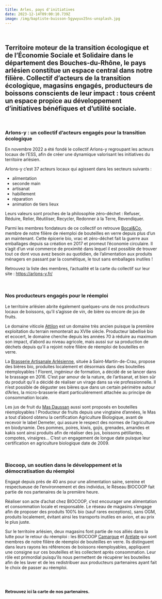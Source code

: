 ```yaml
---
title: Arles, pays d'initiatives
date: 2023-12-14T09:00:10.739Z
image: /img/baptiste-buisson-5gywyuv25ns-unsplash.jpg
---
```

<br/>

## Territoire moteur de la transition écologique et de l’Économie Sociale et Solidaire dans le département des Bouches-du-Rhône, le pays arlésien constitue un espace central dans notre filière. Collectif d’acteurs de la transition écologique, magasins engagés, producteurs de boissons conscients de leur impact : tous créent un espace propice au développement d’initiatives bénéfiques et d’utilité sociale. 

<br/>

### Arlons-y : un collectif d’acteurs engagés pour la transition écologique 

En novembre 2022 a été fondé le collectif Arlons-y regroupant les acteurs locaux de l’ESS, afin de créer une dynamique valorisant les initiatives du territoire arlésien.

Arlons-y c’est 37 acteurs locaux qui agissent dans les secteurs suivants : 

* alimentation 
* seconde main 
* artisanat 
* habillement 
* réparation 
* animation de tiers lieux 

Leurs valeurs sont proches de la philosophie zéro-déchet : Refuser, Réduire, Relier, Réutiliser, Recycler, Redonner à la Terre, Revendiquer.

Parmi les membres fondateurs de ce collectif on retrouve [Bocal&Co](https://www.bocalandco.fr/), membre de notre filière de réemploi de bouteilles en verre depuis plus d’un an maintenant. Cette épicerie bio, vrac et zéro-déchet fait la guerre aux emballages depuis sa création en 2017 et promeut l’économie circulaire. Il s’agit d’un vrai commerce de proximité dans lequel il est possible de trouver tout ce dont vous avez besoin au quotidien, de l’alimentation aux produits ménagers en passant par la cosmétique, le tout sans emballages inutiles ! 

Retrouvez la liste des membres, l’actualité et la carte du collectif sur leur site : <https://arlons-y.fr/> 

<br/>

### Nos producteurs engagés pour le réemploi 

Le territoire arlésien abrite également quelques-uns de nos producteurs locaux de boissons, qu’il s’agisse de vin, de bière ou encore de jus de fruits. 

Le domaine viticole [Attilon](https://www.attilon.fr/) est un domaine très ancien puisque la première exploitation du terrain remonterait au XVIIe siècle. Producteur labellisé bio et ecocert, le domaine cherche depuis les années 70 à réduire au maximum son impact, d’abord au niveau agricole, mais aussi sur sa production de déchets depuis qu’il a rejoint notre filière de réemploi de bouteilles en verre. 

La [Brasserie Artisanale Arlésienne](https://www.facebook.com/brasserieartisanalearlesienne/?locale=fr_FR), située à Saint-Martin-de-Crau, propose des bières bio, produites localement et désormais dans des bouteilles réemployables ! Florent, ingénieur de formation, a décidé de se lancer dans le brassage en 2016. C’est par amour de la nature, de l’artisanat, et bien sûr du produit qu’il a décidé de réaliser un virage dans sa vie professionnelle. Il n’est possible de déguster ses bières que dans un certain périmètre autour d’Arles, la micro-brasserie étant particulièrement attachée au principe de consommation locale. 

Les jus de fruit du [Mas Daussan](https://www.masdaussan.com/) aussi sont proposés en bouteilles réemployables ! Producteur de fruits depuis une vingtaine d’années, le Mas a tout d’abord obtenu la certification Agriculture Biologique, avant de recevoir le label Demeter, qui assure le respect des normes de l’agriculture en biodynamie. Des pommes, poires, kiwis, gojis, grenades, amandes et kakis sont ainsi produits afin de réaliser des jus, boissons pétillantes, compotes, vinaigres… C’est un engagement de longue date puisque leur certification en agriculture biologique date de 2009. 

<br/>

### Biocoop, un soutien dans le développement et la démocratisation du réemploi

Engagé depuis près de 40 ans pour une alimentation saine, sereine et respectueuse de l’environnement et des individus, le Réseau BIOCOOP fait partie de nos partenaires de la première heure. 

Réaliser son acte d’achat chez BIOCOOP, c’est encourager une alimentation et consommation locale et responsable. Le réseau de magasins s’engage afin de proposer des produits 100% bio (sauf rares exceptions), sans OGM, produits localement, évitant ainsi les transports inutiles en avion, et au prix le plus juste.

Sur le territoire arlésien, deux magasins font partie de nos alliés dans la lutte pour le retour du réemploi : les BIOCOOP [Camargue](https://www.biocoop-camargue.fr/) et [Arélate](https://www.biocoop-arelate.fr/) qui sont membres de notre filière de réemploi de bouteilles en verre. Ils distinguent dans leurs rayons les références de boissons réemployables, appliquent une consigne sur ces bouteilles et les collectent après consommation. Leur rôle est primordial puisqu’ils nous permettent de récupérer les bouteilles afin de les laver et de les redistribuer aux producteurs partenaires ayant fait le choix de passer au réemploi. 

<br/>

**\
Retrouvez ici la carte de nos partenaires.**